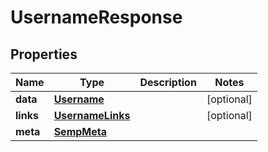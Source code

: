 
# UsernameResponse

## Properties
Name | Type | Description | Notes
------------ | ------------- | ------------- | -------------
**data** | [**Username**](Username.md) |  |  [optional]
**links** | [**UsernameLinks**](UsernameLinks.md) |  |  [optional]
**meta** | [**SempMeta**](SempMeta.md) |  | 



